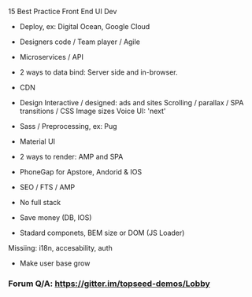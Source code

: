 
15 Best Practice Front End UI Dev

- Deploy, ex: Digital Ocean, Google Cloud
- Designers code / Team player / Agile 
- Microservices / API
- 2 ways to data bind: Server side and in-browser.

- CDN

- Design
    Interactive / designed: ads and sites
    Scrolling / parallax / SPA transitions / CSS
    Image sizes
    Voice UI: 'next'

- Sass / Preprocessing, ex: Pug
- Material UI
- 2 ways to render: AMP and SPA
- PhoneGap for Apstore, Andorid & IOS

- SEO / FTS / AMP
- No full stack
- Save money (DB, IOS)
- Stadard componets, BEM size or DOM
(JS Loader)

Missiing: i18n, accesability, auth

- Make user base grow
### Forum Q/A: https://gitter.im/topseed-demos/Lobby
